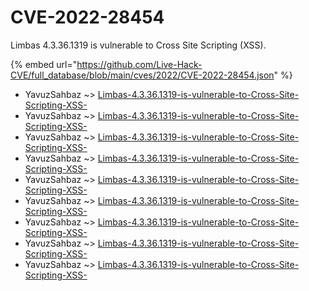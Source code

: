 # CVE-2022-28454

Limbas 4.3.36.1319 is vulnerable to Cross Site Scripting (XSS).

{% embed url="https://github.com/Live-Hack-CVE/full_database/blob/main/cves/2022/CVE-2022-28454.json" %}


* YavuzSahbaz ~> [Limbas-4.3.36.1319-is-vulnerable-to-Cross-Site-Scripting-XSS-](https://www.alice-snow.ru/2022/database/cve-2022-28454/limbas-4.3.36.1319-is-vulnerable-to-cross-site-scripting-xss--yavuzsahbaz)
* YavuzSahbaz ~> [Limbas-4.3.36.1319-is-vulnerable-to-Cross-Site-Scripting-XSS-](https://www.alice-snow.ru/2022/database/cve-2022-28454/limbas-4.3.36.1319-is-vulnerable-to-cross-site-scripting-xss--yavuzsahbaz)
* YavuzSahbaz ~> [Limbas-4.3.36.1319-is-vulnerable-to-Cross-Site-Scripting-XSS-](https://www.alice-snow.ru/2022/database/cve-2022-28454/limbas-4.3.36.1319-is-vulnerable-to-cross-site-scripting-xss--yavuzsahbaz)
* YavuzSahbaz ~> [Limbas-4.3.36.1319-is-vulnerable-to-Cross-Site-Scripting-XSS-](https://www.alice-snow.ru/2022/database/cve-2022-28454/limbas-4.3.36.1319-is-vulnerable-to-cross-site-scripting-xss--yavuzsahbaz)
* YavuzSahbaz ~> [Limbas-4.3.36.1319-is-vulnerable-to-Cross-Site-Scripting-XSS-](https://www.alice-snow.ru/2022/database/cve-2022-28454/limbas-4.3.36.1319-is-vulnerable-to-cross-site-scripting-xss--yavuzsahbaz)
* YavuzSahbaz ~> [Limbas-4.3.36.1319-is-vulnerable-to-Cross-Site-Scripting-XSS-](https://www.alice-snow.ru/2022/database/cve-2022-28454/limbas-4.3.36.1319-is-vulnerable-to-cross-site-scripting-xss--yavuzsahbaz)
* YavuzSahbaz ~> [Limbas-4.3.36.1319-is-vulnerable-to-Cross-Site-Scripting-XSS-](https://www.alice-snow.ru/2022/database/cve-2022-28454/limbas-4.3.36.1319-is-vulnerable-to-cross-site-scripting-xss--yavuzsahbaz)
* YavuzSahbaz ~> [Limbas-4.3.36.1319-is-vulnerable-to-Cross-Site-Scripting-XSS-](https://www.alice-snow.ru/2022/database/cve-2022-28454/limbas-4.3.36.1319-is-vulnerable-to-cross-site-scripting-xss--yavuzsahbaz)
* YavuzSahbaz ~> [Limbas-4.3.36.1319-is-vulnerable-to-Cross-Site-Scripting-XSS-](https://www.alice-snow.ru/2022/database/cve-2022-28454/limbas-4.3.36.1319-is-vulnerable-to-cross-site-scripting-xss--yavuzsahbaz)